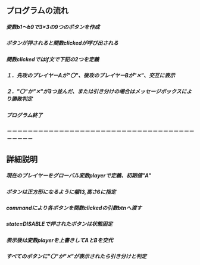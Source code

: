 ## プログラムの流れ
##### 変数b1～b9で3×3の9つのボタンを作成
##### ボタンが押されると関数clickedが呼び出される
##### 関数clickedではif文で下記の2つを定義
##### １．先攻のプレイヤーAが"〇"、後攻のプレイヤーBが"✕"、交互に表示
##### ２．"〇"か"✕"が3つ並んだ、または引き分けの場合はメッセージボックスにより勝敗判定
##### プログラム終了
##### －－－－－－－－－－－－－－－－－－－－－－－－－－－－－－－－－－－－－－－－－
## 詳細説明
##### 現在のプレイヤーをグローバル変数playerで定義、初期値"A"
##### ボタンは正方形になるように幅13,高さ6に指定
##### commandにより各ボタンを関数clickedの引数btnへ渡す
##### state=DISABLEで押されたボタンは状態固定
##### 表示後は変数playerを上書きしてAとBを交代
##### すべてのボタンに"〇"か"✕"が表示されたら引き分けと判定
